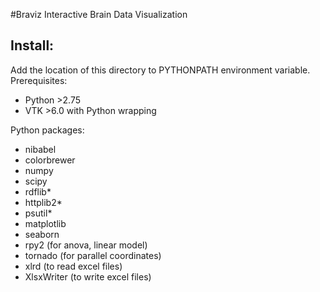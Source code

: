 #Braviz
Interactive Brain Data Visualization
## Install:
Add the location of this directory to PYTHONPATH environment variable.
Prerequisites:

- Python >2.75
- VTK >6.0 with Python wrapping

Python packages:

- nibabel
- colorbrewer
- numpy
- scipy
- rdflib*
- httplib2*
- psutil*
- matplotlib
- seaborn
- rpy2 (for anova, linear model)
- tornado (for parallel coordinates)
- xlrd (to read excel files)
- XlsxWriter (to write excel files)


